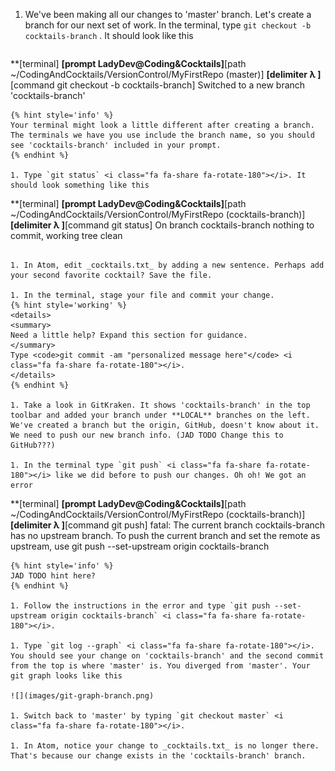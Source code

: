 1. We've been making all our changes to 'master' branch. Let's create a branch for our next set of work. In the terminal, type `git checkout -b cocktails-branch` <i class="fa fa-share fa-rotate-180"></i>. It should look like this
   ```
**[terminal]
**[prompt LadyDev@Coding&Cocktails]**[path  ~/CodingAndCocktails/VersionControl/MyFirstRepo (master)]
**[delimiter λ ]**[command git checkout -b cocktails-branch]
Switched to a new branch 'cocktails-branch'
   ```
   {% hint style='info' %}
Your terminal might look a little different after creating a branch. The terminals we have you use include the branch name, so you should see 'cocktails-branch' included in your prompt.
   {% endhint %}

1. Type `git status` <i class="fa fa-share fa-rotate-180"></i>. It should look something like this
   ```
**[terminal]
**[prompt LadyDev@Coding&Cocktails]**[path  ~/CodingAndCocktails/VersionControl/MyFirstRepo (cocktails-branch)]
**[delimiter λ ]**[command git status]
On branch cocktails-branch
nothing to commit, working tree clean

   ```

1. In Atom, edit _cocktails.txt_ by adding a new sentence. Perhaps add your second favorite cocktail? Save the file.

1. In the terminal, stage your file and commit your change. 
   {% hint style='working' %}
<details>
<summary>
Need a little help? Expand this section for guidance. 
</summary>
Type <code>git commit -am "personalized message here"</code> <i class="fa fa-share fa-rotate-180"></i>.
</details>
   {% endhint %}

1. Take a look in GitKraken. It shows 'cocktails-branch' in the top toolbar and added your branch under **LOCAL** branches on the left. We've created a branch but the origin, GitHub, doesn't know about it. We need to push our new branch info. (JAD TODO Change this to GitHub???)

1. In the terminal type `git push` <i class="fa fa-share fa-rotate-180"></i> like we did before to push our changes. Oh oh! We got an error
   ```
**[terminal]
**[prompt LadyDev@Coding&Cocktails]**[path  ~/CodingAndCocktails/VersionControl/MyFirstRepo (cocktails-branch)]
**[delimiter λ ]**[command git push]
fatal: The current branch cocktails-branch has no upstream branch.
To push the current branch and set the remote as upstream, use
    git push --set-upstream origin cocktails-branch
   ```
   {% hint style='info' %}
JAD TODO hint here?
   {% endhint %}

1. Follow the instructions in the error and type `git push --set-upstream origin cocktails-branch` <i class="fa fa-share fa-rotate-180"></i>.

1. Type `git log --graph` <i class="fa fa-share fa-rotate-180"></i>. You should see your change on 'cocktails-branch' and the second commit from the top is where 'master' is. You diverged from 'master'. Your git graph looks like this

   ![](images/git-graph-branch.png)

1. Switch back to 'master' by typing `git checkout master` <i class="fa fa-share fa-rotate-180"></i>.

1. In Atom, notice your change to _cocktails.txt_ is no longer there. That's because our change exists in the 'cocktails-branch' branch. 

